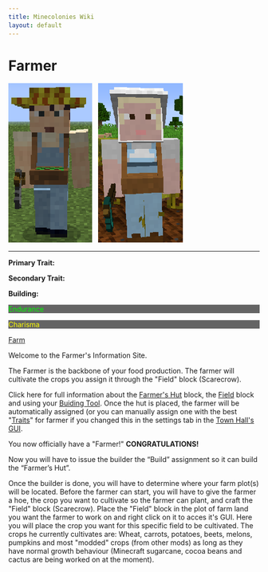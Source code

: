 ```yaml
---
title: Minecolonies Wiki
layout: default
---
```

# Farmer

<div class="infobox box text-center">
<img src="../../assets/images/workers/Farmer_M.png" alt="FarmerMale" />&nbsp;&nbsp;&nbsp;<img src="../../assets/images/workers/Farmer_F.png" alt="Farmer female" />
<hr />
  <div class="row section-text text-left">
    <div class="col">
      <p><strong>Primary Trait:</strong></p>
      <p><strong>Secondary Trait:</strong></p>
      <p><strong>Building:</strong></p>
    </div>
    <div class="col">
      <p style="background-color:rgb(100, 100, 100); color:rgb(0, 255, 0);">Endurance</p>
      <p style="background-color:rgb(100, 100, 100); color:rgb(255, 255, 0);">Charisma</p>
      <p><a href="../buildings/farm">Farm</a></p>
    </div>
  </div>
</div>

Welcome to the Farmer's Information Site.

The Farmer is the backbone of your food production. The farmer will cultivate the crops you assign it through the "Field" block (Scarecrow).

Click here for full information about the [Farmer's Hut](../buildings/farm) block, the [Field](../buildings/farm) block and using your [Buiding Tool](../items/buildingtool). Once the hut is placed, the farmer will be automatically assigned (or you can manually assign one with the best  "[Traits](../systems/workerinfo)" for farmer if you changed this in the settings tab in the [Town Hall's GUI](../../source/buildings/townhall).

You now officially have a "Farmer!" **CONGRATULATIONS!**

Now you will have to issue the builder the “Build” assignment so it can build the “Farmer’s Hut”.

Once the builder is done, you will have to determine where your farm plot(s) will be located. Before the farmer can start, you will have to give the farmer a hoe, the crop you want to cultivate so the farmer can plant, and craft the "Field" block (Scarecrow). Place the "Field" block in the plot of farm land you want the farmer to work on and right click on it to acces it's GUI. Here you will place the crop you want for this specific field to be cultivated. The crops he currently cultivates are: Wheat, carrots, potatoes, beets, melons, pumpkins and most "modded" crops (from other mods) as long as they have normal growth behaviour (Minecraft sugarcane, cocoa beans and cactus are being worked on at the moment).
